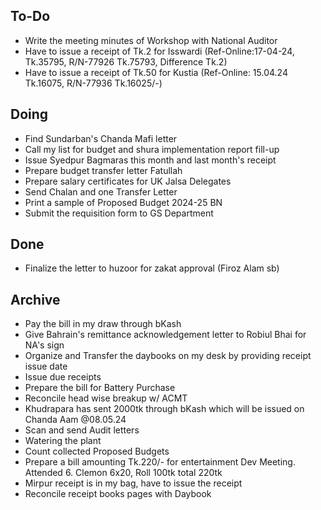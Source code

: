 ## To-Do
- Write the meeting minutes of Workshop with National Auditor  
- Have to issue a receipt of Tk.2 for Isswardi (Ref-Online:17-04-24, Tk.35795, R/N-77926 Tk.75793, Difference Tk.2)  
- Have to issue a receipt of Tk.50 for Kustia (Ref-Online: 15.04.24 Tk.16075, R/N-77936 Tk.16025/-)  

## Doing
- Find Sundarban's Chanda Mafi letter  
- Call my list for budget and shura implementation report fill-up  
- Issue Syedpur Bagmaras this month and last month's receipt  
- Prepare budget transfer letter Fatullah  
- Prepare salary certificates for UK Jalsa Delegates  
- Send Chalan and one Transfer Letter  
- Print a sample of Proposed Budget 2024-25 BN  
- Submit the requisition form to GS Department  

## Done
- Finalize the letter to huzoor for zakat approval (Firoz Alam sb)  

## Archive
- Pay the bill in my draw through bKash  
- Give Bahrain's remittance acknowledgement letter to Robiul Bhai for NA's sign  
- Organize and Transfer the daybooks on my desk by providing receipt issue date  
- Issue due receipts  
- Prepare the bill for Battery Purchase  
- Reconcile head wise breakup w/ ACMT  
- Khudrapara has sent 2000tk through bKash which will be issued on Chanda Aam @08.05.24  
- Scan and send Audit letters  
- Watering the plant  
- Count collected Proposed Budgets  
- Prepare a bill amounting Tk.220/- for entertainment Dev Meeting. Attended 6. Clemon 6x20, Roll 100tk total 220tk  
- Mirpur receipt is in my bag, have to issue the receipt  
- Reconcile receipt books pages with Daybook  
